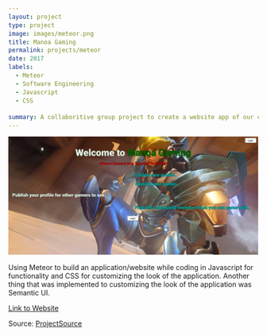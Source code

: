 ```yaml
---
layout: project
type: project
image: images/meteor.png
title: Manoa Gaming 
permalink: projects/meteor
date: 2017
labels:
  - Meteor
  - Software Engineering
  - Javascript
  - CSS

summary: A collaboritive group project to create a website app of our choosing and customization using Meteor.
---
```


<img class="ui image" src="../images/mgaming.png">

Using Meteor to build an application/website while coding in Javascript for functionality and CSS for customizing the look of the application. Another thing that was implemented to customizing the look of the application was Semantic UI.

<a href="http://manoagaming1.meteorapp.com/"><i class="large meteor icon"></i>Link to Website</a>



Source: <a href="https://manoagaming.github.io/"><i class="large github icon"></i>ProjectSource</a>
